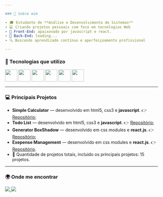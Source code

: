 ```yaml
---

### 🧠 Sobre mim

- 🎓 Estudante de **Análise e Desenvolvimento de Sistemas**
- 💻 Criando projetos pessoais com foco em tecnologias Web
- 📌 Front-End: apaixonado por javascript e react.
- 📌 Back-End: loading...
- 🔍 Buscando aprendizado contínuo e aperfeiçoamento profissional

---
```


### 🚀 Tecnologias que utilizo

<div align="left">
  <img src="https://cdn.jsdelivr.net/gh/devicons/devicon/icons/html5/html5-original.svg" width="40" height="40"/>
  <img src="https://cdn.jsdelivr.net/gh/devicons/devicon/icons/css3/css3-original.svg" width="40" height="40"/>
  <img src="https://cdn.simpleicons.org/javascript/F7DF1E" width="40" height="40"/>
  <img src="https://cdn.simpleicons.org/typescript/3178C6" width="40" height="40"/>
  <img src="https://cdn.jsdelivr.net/gh/devicons/devicon/icons/react/react-original.svg" width="40" height="40"/>
  <img src="https://cdn.jsdelivr.net/gh/devicons/devicon/icons/git/git-original.svg" width="40" height="40"/>
</div>

---

### 💻 Principais Projetos

- **Simple Calculator** — desenvolvido em html5, css3 e **javascript**. 👉 [Repositório](https://github.com/eupedrobarbosa03/simple-calculator);
- **Todo List** — desenvolvido em html5, css3 e **javascript**. 👉 [Repositório](https://github.com/eupedrobarbosa03/todo-list);
- **Generator BoxShadow** — desenvolvido em css modules e **react.js**. 👉 [Repositório](https://github.com/eupedrobarbosa03/generator-boxShadow);
- **Exepense Management** — desenvolvido em css modules e **react.js**. 👉 [Repositório](https://github.com/eupedrobarbosa03/expense-management).
- 📜 Quantidade de projetos totais, incluido os principais projetos: 15 projetos.

---

### 🌍 Onde me encontrar

<p align="left">
  <a href="https://github.com/eupedrobarbosa03" target="_blank">
    <img src="https://img.shields.io/badge/GitHub-181717?style=for-the-badge&logo=github&logoColor=white" />
  </a>
  <a href="https://www.linkedin.com/in/eupedrobarbosa/" target="_blank">
    <img src="https://img.shields.io/badge/LinkedIn-0077B5?style=for-the-badge&logo=linkedin&logoColor=white" />
  </a>
</p>































